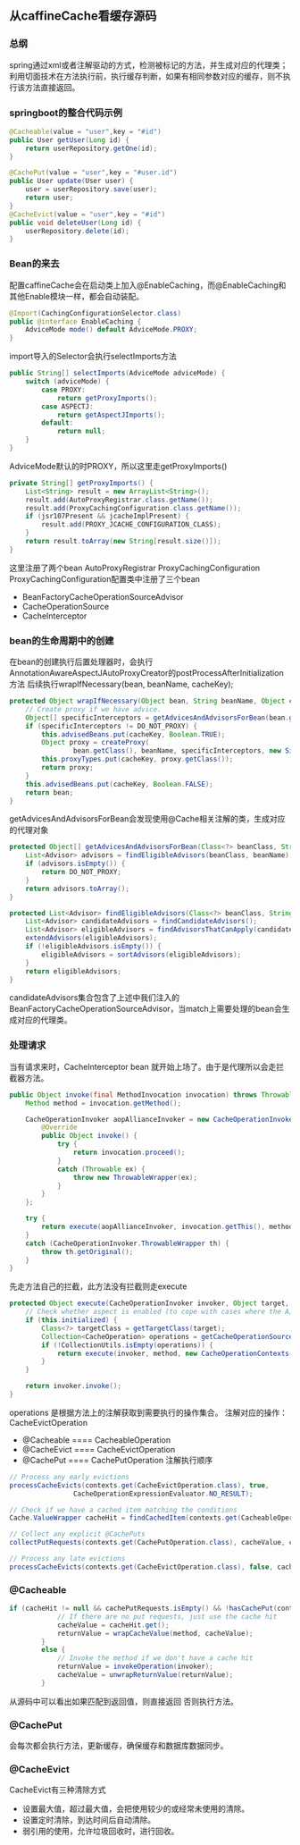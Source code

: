 ## 从caffineCache看缓存源码

### 总纲
spring通过xml或者注解驱动的方式，检测被标记的方法，并生成对应的代理类；利用切面技术在方法执行前，执行缓存判断，如果有相同参数对应的缓存，则不执行该方法直接返回。

### springboot的整合代码示例
```java
@Cacheable(value = "user",key = "#id")
public User getUser(Long id) {
    return userRepository.getOne(id);
}

@CachePut(value = "user",key = "#user.id")
public User update(User user) {
    user = userRepository.save(user);
    return user;
}
@CacheEvict(value = "user",key = "#id")
public void deleteUser(Long id) {
    userRepository.delete(id);
}
```
### Bean的来去
配置caffineCache会在启动类上加入@EnableCaching，而@EnableCaching和其他Enable模块一样，都会自动装配。
```java
@Import(CachingConfigurationSelector.class)
public @interface EnableCaching {
	AdviceMode mode() default AdviceMode.PROXY;
}
```
import导入的Selector会执行selectImports方法
```java
public String[] selectImports(AdviceMode adviceMode) {
    switch (adviceMode) {
        case PROXY:
            return getProxyImports();
        case ASPECTJ:
            return getAspectJImports();
        default:
            return null;
    }
}
```
AdviceMode默认的时PROXY，所以这里走getProxyImports()
```java
private String[] getProxyImports() {
    List<String> result = new ArrayList<String>();
    result.add(AutoProxyRegistrar.class.getName());
    result.add(ProxyCachingConfiguration.class.getName());
    if (jsr107Present && jcacheImplPresent) {
        result.add(PROXY_JCACHE_CONFIGURATION_CLASS);
    }
    return result.toArray(new String[result.size()]);
}
```
这里注册了两个bean AutoProxyRegistrar  ProxyCachingConfiguration
ProxyCachingConfiguration配置类中注册了三个bean
- BeanFactoryCacheOperationSourceAdvisor
- CacheOperationSource
- CacheInterceptor

### bean的生命周期中的创建
在bean的创建执行后置处理器时，会执行AnnotationAwareAspectJAutoProxyCreator的postProcessAfterInitialization方法
后续执行wrapIfNecessary(bean, beanName, cacheKey);
```java
protected Object wrapIfNecessary(Object bean, String beanName, Object cacheKey) {
    // Create proxy if we have advice.
    Object[] specificInterceptors = getAdvicesAndAdvisorsForBean(bean.getClass(), beanName, null);
    if (specificInterceptors != DO_NOT_PROXY) {
        this.advisedBeans.put(cacheKey, Boolean.TRUE);
        Object proxy = createProxy(
                bean.getClass(), beanName, specificInterceptors, new SingletonTargetSource(bean));
        this.proxyTypes.put(cacheKey, proxy.getClass());
        return proxy;
    }
    this.advisedBeans.put(cacheKey, Boolean.FALSE);
    return bean;
}
```
getAdvicesAndAdvisorsForBean会发现使用@Cache相关注解的类，生成对应的代理对象
```java
protected Object[] getAdvicesAndAdvisorsForBean(Class<?> beanClass, String beanName, TargetSource targetSource) {
    List<Advisor> advisors = findEligibleAdvisors(beanClass, beanName);
    if (advisors.isEmpty()) {
        return DO_NOT_PROXY;
    }
    return advisors.toArray();
}
```
```java
protected List<Advisor> findEligibleAdvisors(Class<?> beanClass, String beanName) {
    List<Advisor> candidateAdvisors = findCandidateAdvisors();
    List<Advisor> eligibleAdvisors = findAdvisorsThatCanApply(candidateAdvisors, beanClass, beanName);
    extendAdvisors(eligibleAdvisors);
    if (!eligibleAdvisors.isEmpty()) {
        eligibleAdvisors = sortAdvisors(eligibleAdvisors);
    }
    return eligibleAdvisors;
}
```
candidateAdvisors集合包含了上述中我们注入的BeanFactoryCacheOperationSourceAdvisor，当match上需要处理的bean会生成对应的代理类。

### 处理请求
当有请求来时，CacheInterceptor bean 就开始上场了。由于是代理所以会走拦截器方法。
```java
public Object invoke(final MethodInvocation invocation) throws Throwable {
    Method method = invocation.getMethod();

    CacheOperationInvoker aopAllianceInvoker = new CacheOperationInvoker() {
        @Override
        public Object invoke() {
            try {
                return invocation.proceed();
            }
            catch (Throwable ex) {
                throw new ThrowableWrapper(ex);
            }
        }
    };

    try {
        return execute(aopAllianceInvoker, invocation.getThis(), method, invocation.getArguments());
    }
    catch (CacheOperationInvoker.ThrowableWrapper th) {
        throw th.getOriginal();
    }
}
```
先走方法自己的拦截，此方法没有拦截则走execute
```java
protected Object execute(CacheOperationInvoker invoker, Object target, Method method, Object[] args) {
    // Check whether aspect is enabled (to cope with cases where the AJ is pulled in automatically)
    if (this.initialized) {
        Class<?> targetClass = getTargetClass(target);
        Collection<CacheOperation> operations = getCacheOperationSource().getCacheOperations(method, targetClass);
        if (!CollectionUtils.isEmpty(operations)) {
            return execute(invoker, method, new CacheOperationContexts(operations, method, args, target, targetClass));
        }
    }

    return invoker.invoke();
}
```
operations 是根据方法上的注解获取到需要执行的操作集合。
注解对应的操作：CacheEvictOperation
- @Cacheable  ====  CacheableOperation
- @CacheEvict ====  CacheEvictOperation
- @CachePut    ====  CachePutOperation
注解执行顺序 
```java
// Process any early evictions
processCacheEvicts(contexts.get(CacheEvictOperation.class), true,
				CacheOperationExpressionEvaluator.NO_RESULT);

// Check if we have a cached item matching the conditions
Cache.ValueWrapper cacheHit = findCachedItem(contexts.get(CacheableOperation.class));

// Collect any explicit @CachePuts
collectPutRequests(contexts.get(CachePutOperation.class), cacheValue, cachePutRequests);

// Process any late evictions
processCacheEvicts(contexts.get(CacheEvictOperation.class), false, cacheValue);
```
### @Cacheable 
```java
if (cacheHit != null && cachePutRequests.isEmpty() && !hasCachePut(contexts)) {
			// If there are no put requests, just use the cache hit
			cacheValue = cacheHit.get();
			returnValue = wrapCacheValue(method, cacheValue);
		}
		else {
			// Invoke the method if we don't have a cache hit
			returnValue = invokeOperation(invoker);
			cacheValue = unwrapReturnValue(returnValue);
		}
```
从源码中可以看出如果匹配到返回值，则直接返回 否则执行方法。

### @CachePut
会每次都会执行方法，更新缓存，确保缓存和数据库数据同步。

### @CacheEvict
CacheEvict有三种清除方式
- 设置最大值，超过最大值，会把使用较少的或经常未使用的清除。
- 设置定时清除，到达时间后自动清除。
- 弱引用的使用，允许垃圾回收时，进行回收。